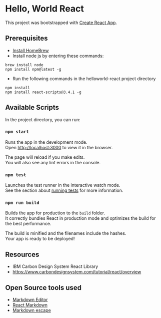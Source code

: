 # Hello, World React

This project was bootstrapped with [Create React App](https://github.com/facebook/create-react-app).

## Prerequisites
- [Install HomeBrew](https://brew.sh)
- Install node js by entering these commands:
```
brew install node 
npm install npm@latest -g
```
- Run the following commands in the helloworld-react project directory
```
npm install
npm install react-scripts@3.4.1 -g
```

## Available Scripts

In the project directory, you can run:

### `npm start`

Runs the app in the development mode.<br />
Open [http://localhost:3000](http://localhost:3000) to view it in the browser.

The page will reload if you make edits.<br />
You will also see any lint errors in the console.

### `npm test`

Launches the test runner in the interactive watch mode.<br />
See the section about [running tests](https://facebook.github.io/create-react-app/docs/running-tests) for more information.

### `npm run build`

Builds the app for production to the `build` folder.<br />
It correctly bundles React in production mode and optimizes the build for the best performance.

The build is minified and the filenames include the hashes.<br />
Your app is ready to be deployed!


## Resources
- IBM Carbon Design System React Library
- https://www.carbondesignsystem.com/tutorial/react/overview

## Open Source tools used

- [Markdown Editor](https://github.com/HarryChen0506/react-markdown-editor-lite)
- [React Markdown](https://github.com/rexxars/react-markdown)
- [Markdown escape](https://github.com/kemitchell/markdown-escape.js)